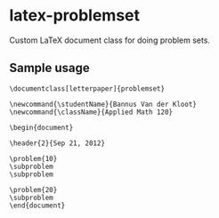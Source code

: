latex-problemset
================

Custom LaTeX document class for doing problem sets.

## Sample usage

	\documentclass[letterpaper]{problemset}

	\newcommand{\studentName}{Bannus Van der Kloot}
	\newcommand{\className}{Applied Math 120}

	\begin{document}

	\header{2}{Sep 21, 2012}

	\problem{10}
	\subproblem
	\subproblem

	\problem{20}
	\subproblem
	\end{document}